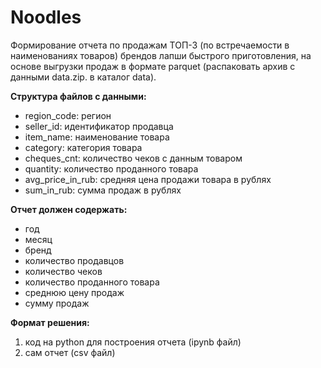 # Noodles
Формирование отчета по продажам ТОП-3 (по встречаемости в наименованиях товаров) брендов лапши быстрого приготовления, на основе выгрузки продаж в формате parquet (распаковать архив с данными data.zip. в каталог data).

**Структура файлов с данными:**
- region_code: регион
- seller_id: идентификатор продавца
- item_name: наименование товара
- category: категория товара
- cheques_cnt: количество чеков с данным товаром
- quantity: количество проданного товара
- avg_price_in_rub: средняя цена продажи товара в рублях
- sum_in_rub: сумма продаж в рублях

**Отчет должен содержать:**
- год
- месяц
- бренд
- количество продавцов
- количество чеков
- количество проданного товара
- среднюю цену продаж
- сумму продаж

**Формат решения:**
1.	код на python для построения отчета (ipynb файл)
2.	сам отчет (csv файл)
